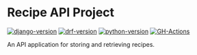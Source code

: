 # Recipe API Project
[![django-version](https://img.shields.io/badge/django-v3.2-success)](https://www.djangoproject.com/)
[![drf-version](https://img.shields.io/badge/drf-v3.12-red)](https://www.django-rest-framework.org/)
[![python-version](https://img.shields.io/badge/python-v3.8-blue)](https://www.python.org/)
[![GH-Actions](https://github.com/ziibii88/Recipe_API_Project/workflows/Recipe_API_Project_CI/badge.svg)](https://github.com/ziibii88/Recipe_API_Project/actions)

An API application for storing and retrieving recipes.
